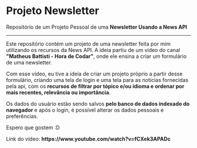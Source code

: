 # Projeto Newsletter
 <p>Repositório de um Projeto Pessoal de uma <strong>Newsletter Usando a News API</strong></p>
 <hr>

 <p>Este repositório contém um projeto de uma newsletter feita por mim utilizando os recursos da News API. A ideia partiu de um vídeo do canal <strong>"Matheus Battisti - Hora de Codar"</strong>, onde ele ensina a criar um formulário de uma newsletter.</p>
 
 <p>Com esse vídeo, eu tive a ideia de criar um projeto próprio a partir desse formulário, criando uma tela de login e uma tela para as notícias fornecidas pela api, com os <strong>recursos de filtrar por tópico e/ou idioma e ordenar por mais recentes, relevância ou importância</strong>.</p>

 <p>Os dados do usuário estão sendo salvos <strong>pelo banco de dados indexado do navegador</strong> e após o login, é possível alterar os dados pessoais e preferências.</p>

 <p>Espero que gostem :D</p>

 <p>Link do vídeo: <strong>https://www.youtube.com/watch?v=fCXek3APADc</strong></p>